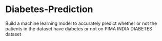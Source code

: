 # Diabetes-Prediction
Build a machine learning model to accurately predict whether or not the patients in the dataset have diabetes or not on PIMA INDIA DIABETES dataset
